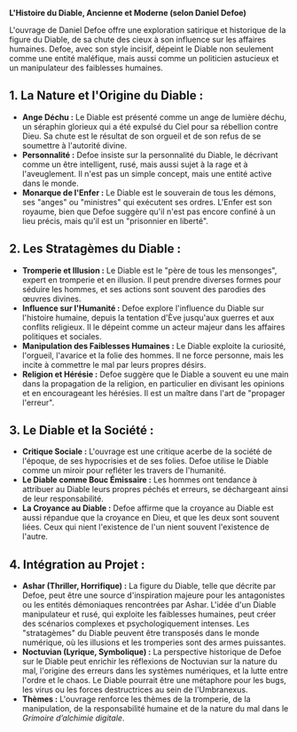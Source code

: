**L'Histoire du Diable, Ancienne et Moderne (selon Daniel Defoe)**

L'ouvrage de Daniel Defoe offre une exploration satirique et historique de la figure du Diable, de sa chute des cieux à son influence sur les affaires humaines. Defoe, avec son style incisif, dépeint le Diable non seulement comme une entité maléfique, mais aussi comme un politicien astucieux et un manipulateur des faiblesses humaines.

## 1. La Nature et l'Origine du Diable :

*   **Ange Déchu :** Le Diable est présenté comme un ange de lumière déchu, un séraphin glorieux qui a été expulsé du Ciel pour sa rébellion contre Dieu. Sa chute est le résultat de son orgueil et de son refus de se soumettre à l'autorité divine.
*   **Personnalité :** Defoe insiste sur la personnalité du Diable, le décrivant comme un être intelligent, rusé, mais aussi sujet à la rage et à l'aveuglement. Il n'est pas un simple concept, mais une entité active dans le monde.
*   **Monarque de l'Enfer :** Le Diable est le souverain de tous les démons, ses "anges" ou "ministres" qui exécutent ses ordres. L'Enfer est son royaume, bien que Defoe suggère qu'il n'est pas encore confiné à un lieu précis, mais qu'il est un "prisonnier en liberté".

## 2. Les Stratagèmes du Diable :

*   **Tromperie et Illusion :** Le Diable est le "père de tous les mensonges", expert en tromperie et en illusion. Il peut prendre diverses formes pour séduire les hommes, et ses actions sont souvent des parodies des œuvres divines.
*   **Influence sur l'Humanité :** Defoe explore l'influence du Diable sur l'histoire humaine, depuis la tentation d'Ève jusqu'aux guerres et aux conflits religieux. Il le dépeint comme un acteur majeur dans les affaires politiques et sociales.
*   **Manipulation des Faiblesses Humaines :** Le Diable exploite la curiosité, l'orgueil, l'avarice et la folie des hommes. Il ne force personne, mais les incite à commettre le mal par leurs propres désirs.
*   **Religion et Hérésie :** Defoe suggère que le Diable a souvent eu une main dans la propagation de la religion, en particulier en divisant les opinions et en encourageant les hérésies. Il est un maître dans l'art de "propager l'erreur".

## 3. Le Diable et la Société :

*   **Critique Sociale :** L'ouvrage est une critique acerbe de la société de l'époque, de ses hypocrisies et de ses folies. Defoe utilise le Diable comme un miroir pour refléter les travers de l'humanité.
*   **Le Diable comme Bouc Émissaire :** Les hommes ont tendance à attribuer au Diable leurs propres péchés et erreurs, se déchargeant ainsi de leur responsabilité.
*   **La Croyance au Diable :** Defoe affirme que la croyance au Diable est aussi répandue que la croyance en Dieu, et que les deux sont souvent liées. Ceux qui nient l'existence de l'un nient souvent l'existence de l'autre.

## 4. Intégration au Projet :

*   **Ashar (Thriller, Horrifique) :** La figure du Diable, telle que décrite par Defoe, peut être une source d'inspiration majeure pour les antagonistes ou les entités démoniaques rencontrées par Ashar. L'idée d'un Diable manipulateur et rusé, qui exploite les faiblesses humaines, peut créer des scénarios complexes et psychologiquement intenses. Les "stratagèmes" du Diable peuvent être transposés dans le monde numérique, où les illusions et les tromperies sont des armes puissantes.
*   **Noctuvian (Lyrique, Symbolique) :** La perspective historique de Defoe sur le Diable peut enrichir les réflexions de Noctuvian sur la nature du mal, l'origine des erreurs dans les systèmes numériques, et la lutte entre l'ordre et le chaos. Le Diable pourrait être une métaphore pour les bugs, les virus ou les forces destructrices au sein de l'Umbranexus.
*   **Thèmes :** L'ouvrage renforce les thèmes de la tromperie, de la manipulation, de la responsabilité humaine et de la nature du mal dans le *Grimoire d’alchimie digitale*.